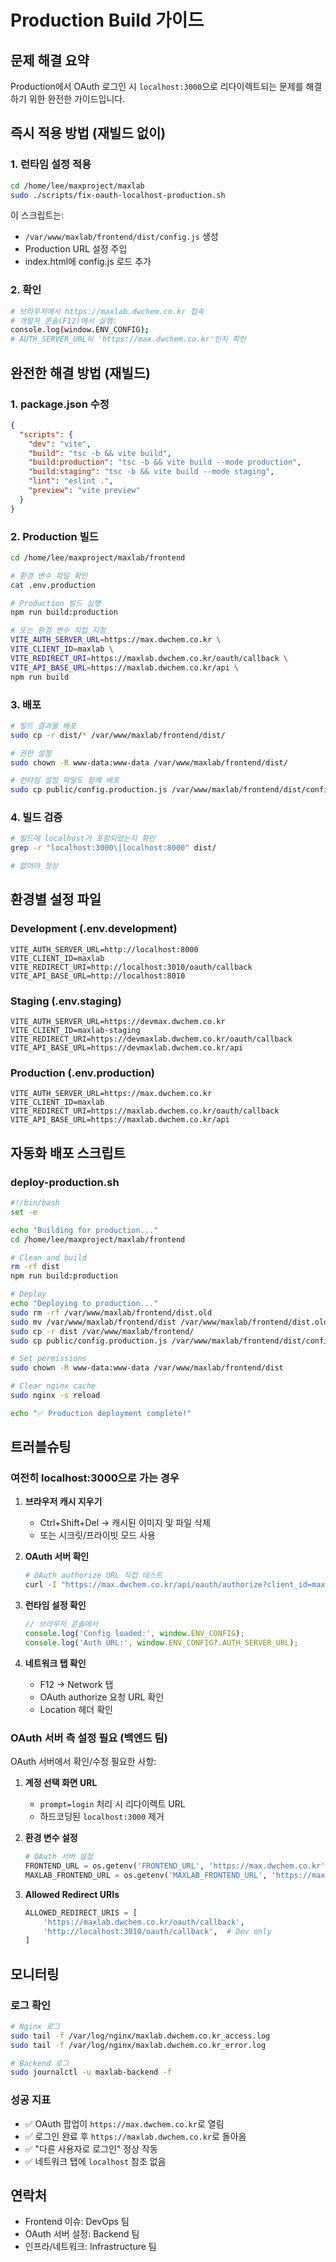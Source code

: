 # Production Build 가이드

## 문제 해결 요약

Production에서 OAuth 로그인 시 `localhost:3000`으로 리다이렉트되는 문제를 해결하기 위한 완전한 가이드입니다.

## 즉시 적용 방법 (재빌드 없이)

### 1. 런타임 설정 적용
```bash
cd /home/lee/maxproject/maxlab
sudo ./scripts/fix-oauth-localhost-production.sh
```

이 스크립트는:
- `/var/www/maxlab/frontend/dist/config.js` 생성
- Production URL 설정 주입
- index.html에 config.js 로드 추가

### 2. 확인
```bash
# 브라우저에서 https://maxlab.dwchem.co.kr 접속
# 개발자 콘솔(F12)에서 실행:
console.log(window.ENV_CONFIG);
# AUTH_SERVER_URL이 'https://max.dwchem.co.kr'인지 확인
```

## 완전한 해결 방법 (재빌드)

### 1. package.json 수정
```json
{
  "scripts": {
    "dev": "vite",
    "build": "tsc -b && vite build",
    "build:production": "tsc -b && vite build --mode production",
    "build:staging": "tsc -b && vite build --mode staging",
    "lint": "eslint .",
    "preview": "vite preview"
  }
}
```

### 2. Production 빌드
```bash
cd /home/lee/maxproject/maxlab/frontend

# 환경 변수 파일 확인
cat .env.production

# Production 빌드 실행
npm run build:production

# 또는 환경 변수 직접 지정
VITE_AUTH_SERVER_URL=https://max.dwchem.co.kr \
VITE_CLIENT_ID=maxlab \
VITE_REDIRECT_URI=https://maxlab.dwchem.co.kr/oauth/callback \
VITE_API_BASE_URL=https://maxlab.dwchem.co.kr/api \
npm run build
```

### 3. 배포
```bash
# 빌드 결과물 배포
sudo cp -r dist/* /var/www/maxlab/frontend/dist/

# 권한 설정
sudo chown -R www-data:www-data /var/www/maxlab/frontend/dist/

# 런타임 설정 파일도 함께 배포
sudo cp public/config.production.js /var/www/maxlab/frontend/dist/config.js
```

### 4. 빌드 검증
```bash
# 빌드에 localhost가 포함되었는지 확인
grep -r "localhost:3000\|localhost:8000" dist/

# 없어야 정상
```

## 환경별 설정 파일

### Development (.env.development)
```env
VITE_AUTH_SERVER_URL=http://localhost:8000
VITE_CLIENT_ID=maxlab
VITE_REDIRECT_URI=http://localhost:3010/oauth/callback
VITE_API_BASE_URL=http://localhost:8010
```

### Staging (.env.staging)
```env
VITE_AUTH_SERVER_URL=https://devmax.dwchem.co.kr
VITE_CLIENT_ID=maxlab-staging
VITE_REDIRECT_URI=https://devmaxlab.dwchem.co.kr/oauth/callback
VITE_API_BASE_URL=https://devmaxlab.dwchem.co.kr/api
```

### Production (.env.production)
```env
VITE_AUTH_SERVER_URL=https://max.dwchem.co.kr
VITE_CLIENT_ID=maxlab
VITE_REDIRECT_URI=https://maxlab.dwchem.co.kr/oauth/callback
VITE_API_BASE_URL=https://maxlab.dwchem.co.kr/api
```

## 자동화 배포 스크립트

### deploy-production.sh
```bash
#!/bin/bash
set -e

echo "Building for production..."
cd /home/lee/maxproject/maxlab/frontend

# Clean and build
rm -rf dist
npm run build:production

# Deploy
echo "Deploying to production..."
sudo rm -rf /var/www/maxlab/frontend/dist.old
sudo mv /var/www/maxlab/frontend/dist /var/www/maxlab/frontend/dist.old || true
sudo cp -r dist /var/www/maxlab/frontend/
sudo cp public/config.production.js /var/www/maxlab/frontend/dist/config.js

# Set permissions
sudo chown -R www-data:www-data /var/www/maxlab/frontend/dist

# Clear nginx cache
sudo nginx -s reload

echo "✅ Production deployment complete!"
```

## 트러블슈팅

### 여전히 localhost:3000으로 가는 경우

1. **브라우저 캐시 지우기**
   - Ctrl+Shift+Del → 캐시된 이미지 및 파일 삭제
   - 또는 시크릿/프라이빗 모드 사용

2. **OAuth 서버 확인**
   ```bash
   # OAuth authorize URL 직접 테스트
   curl -I "https://max.dwchem.co.kr/api/oauth/authorize?client_id=maxlab&redirect_uri=https://maxlab.dwchem.co.kr/oauth/callback"
   ```

3. **런타임 설정 확인**
   ```javascript
   // 브라우저 콘솔에서
   console.log('Config loaded:', window.ENV_CONFIG);
   console.log('Auth URL:', window.ENV_CONFIG?.AUTH_SERVER_URL);
   ```

4. **네트워크 탭 확인**
   - F12 → Network 탭
   - OAuth authorize 요청 URL 확인
   - Location 헤더 확인

### OAuth 서버 측 설정 필요 (백엔드 팀)

OAuth 서버에서 확인/수정 필요한 사항:

1. **계정 선택 화면 URL**
   - `prompt=login` 처리 시 리다이렉트 URL
   - 하드코딩된 `localhost:3000` 제거

2. **환경 변수 설정**
   ```python
   # OAuth 서버 설정
   FRONTEND_URL = os.getenv('FRONTEND_URL', 'https://max.dwchem.co.kr')
   MAXLAB_FRONTEND_URL = os.getenv('MAXLAB_FRONTEND_URL', 'https://maxlab.dwchem.co.kr')
   ```

3. **Allowed Redirect URIs**
   ```python
   ALLOWED_REDIRECT_URIS = [
       'https://maxlab.dwchem.co.kr/oauth/callback',
       'http://localhost:3010/oauth/callback',  # Dev only
   ]
   ```

## 모니터링

### 로그 확인
```bash
# Nginx 로그
sudo tail -f /var/log/nginx/maxlab.dwchem.co.kr_access.log
sudo tail -f /var/log/nginx/maxlab.dwchem.co.kr_error.log

# Backend 로그
sudo journalctl -u maxlab-backend -f
```

### 성공 지표
- ✅ OAuth 팝업이 `https://max.dwchem.co.kr`로 열림
- ✅ 로그인 완료 후 `https://maxlab.dwchem.co.kr`로 돌아옴
- ✅ "다른 사용자로 로그인" 정상 작동
- ✅ 네트워크 탭에 `localhost` 참조 없음

## 연락처
- Frontend 이슈: DevOps 팀
- OAuth 서버 설정: Backend 팀
- 인프라/네트워크: Infrastructure 팀